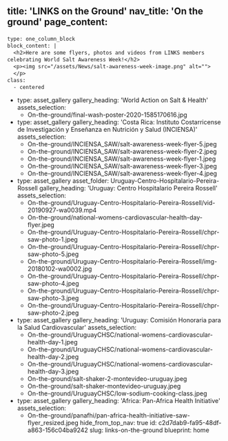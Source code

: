 title: 'LINKS on the Ground'
nav_title: 'On the ground'
page_content:
  -
    type: one_column_block
    block_content: |
      <h2>Here are some flyers, photos and videos from LINKS members celebrating World Salt Awareness Week!</h2>
      <p><img src="/assets/News/salt-awareness-week-image.png" alt="">
      </p>
    class:
      - centered
  -
    type: asset_gallery
    gallery_heading: 'World Action on Salt & Health'
    assets_selection:
      - On-the-ground/final-wash-poster-2020-1585170616.jpg
  -
    type: asset_gallery
    gallery_heading: 'Costa Rica: Instituto Costarricense de Investigación y Enseñanza en Nutrición y Salud (INCIENSA)'
    assets_selection:
      - On-the-ground/INCIENSA_SAW/salt-awareness-week-flyer-5.jpeg
      - On-the-ground/INCIENSA_SAW/salt-awareness-week-flyer-2.jpeg
      - On-the-ground/INCIENSA_SAW/salt-awareness-week-flyer-1.jpeg
      - On-the-ground/INCIENSA_SAW/salt-awareness-week-flyer-3.jpeg
      - On-the-ground/INCIENSA_SAW/salt-awareness-week-flyer-4.jpeg
  -
    type: asset_gallery
    asset_folder: Uruguay-Centro-Hospitalario-Pereira-Rossell
    gallery_heading: 'Uruguay: Centro Hospitalario Pereira Rossell'
    assets_selection:
      - On-the-ground/Uruguay-Centro-Hospitalario-Pereira-Rossell/vid-20190927-wa0039.mp4
      - On-the-ground/national-womens-cardiovascular-health-day-flyer.jpeg
      - On-the-ground/Uruguay-Centro-Hospitalario-Pereira-Rossell/chpr-saw-photo-1.jpeg
      - On-the-ground/Uruguay-Centro-Hospitalario-Pereira-Rossell/chpr-saw-photo-5.jpeg
      - On-the-ground/Uruguay-Centro-Hospitalario-Pereira-Rossell/img-20180102-wa0002.jpg
      - On-the-ground/Uruguay-Centro-Hospitalario-Pereira-Rossell/chpr-saw-photo-4.jpeg
      - On-the-ground/Uruguay-Centro-Hospitalario-Pereira-Rossell/chpr-saw-photo-3.jpeg
      - On-the-ground/Uruguay-Centro-Hospitalario-Pereira-Rossell/chpr-saw-photo-2.jpeg
  -
    type: asset_gallery
    gallery_heading: 'Uruguay: Comisión Honoraria para la Salud Cardiovascular'
    assets_selection:
      - On-the-ground/UruguayCHSC/national-womens-cardiovascular-health-day-1.jpeg
      - On-the-ground/UruguayCHSC/national-womens-cardiovascular-health-day-2.jpeg
      - On-the-ground/UruguayCHSC/national-womens-cardiovascular-health-day-3.jpeg
      - On-the-ground/salt-shaker-2-montevideo-uruguay.jpeg
      - On-the-ground/salt-shaker-montevideo-uruguay.jpeg
      - On-the-ground/UruguayCHSC/low-sodium-cooking-class.jpeg
  -
    type: asset_gallery
    gallery_heading: 'Africa: Pan-Africa Health Initiative'
    assets_selection:
      - On-the-ground/panafhi/pan-africa-health-initiative-saw-flyer_resized.jpeg
hide_from_top_nav: true
id: c2d7dab9-fa95-48df-a863-156c04ba9242
slug: links-on-the-ground
blueprint: home
